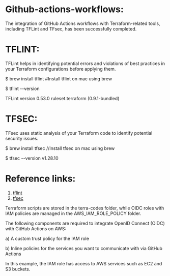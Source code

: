 
# Github-actions-workflows:
The integration of GitHub Actions workflows with Terraform-related tools, including TFLint and TFsec, has been successfully completed.

# TFLINT:

TFLint helps in identifying potential errors and violations of best practices in your Terraform configurations before applying them.

$ brew install tflint            #Install tflint on mac using brew

$ tflint --version

TFLint version 0.53.0
ruleset.terraform (0.9.1-bundled)

# TFSEC: 

TFsec uses static analysis of your Terraform code to identify potential security issues.

$ brew install tfsec             //Install tfsec on mac using brew

$ tfsec --version
v1.28.10

# Reference links:

1) [tflint](https://github.com/terraform-linters/tflint)
2) [tfsec](https://github.com/aquasecurity/tfsec)

Terraform scripts are stored in the terra-codes folder, while OIDC roles with IAM policies are managed in the AWS_IAM_ROLE_POLICY folder.

The following components are required to integrate OpenID Connect (OIDC) with GitHub Actions on AWS:

a) A custom trust policy for the IAM role

b) Inline policies for the services you want to communicate with via GitHub Actions

In this example, the IAM role has access to AWS services such as EC2 and S3 buckets.
